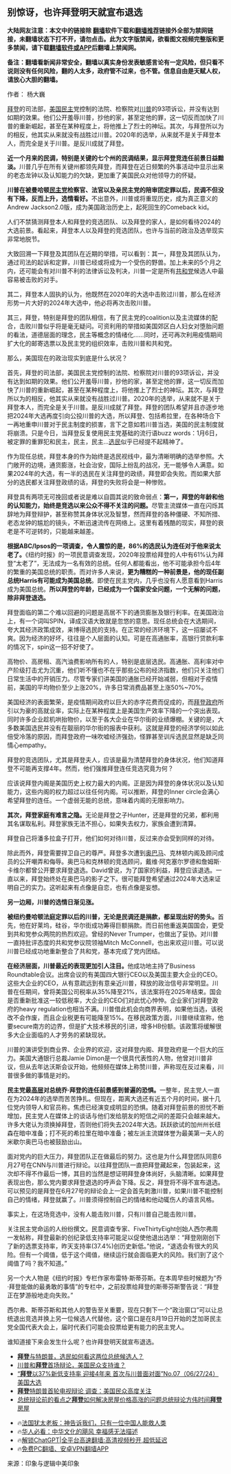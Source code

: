  <!-- 面包屑导航 --> <h2>别惊讶，也许拜登明天就宣布退选</h2> <p class="notice"><b>大陆网友注意：本文中的链接除 <a href="https://github.com/bannedbook/fanqiang" >翻墙</a>软件下载和<a href="https://github.com/killgcd/justmysocks/blob/master/README.md">翻墙推荐</a>链接外全部为禁网链接，未翻墙状态下打不开，请勿点击。此为文字版禁闻，欲看图文视频完整版和更多禁闻，请下载<a href="https://github.com/bannedbook/fanqiang">翻墙软件或APP</a>后翻墙上禁闻网。</p><p>备注：翻墙看新闻非常安全，翻墙以真实身份发表敏感言论有一定风险，但只看不说则没有任何风险，翻的人太多，政府管不过来，也不管。信息自由是天赋人权，请放心大胆的翻墙。</b></p>  <div class="entry"> <p>作者： 杨大巍</p> <p id="summary"><a href="https://www.bannedbook.org/bnews/tag/%e6%8b%9c%e7%99%bb/" class="st_tag internal_tag" rel="tag" title="标签 拜登 下的日志">拜登</a>的司法部，<a href="https://www.bannedbook.org/bnews/tag/%e7%be%8e%e5%9b%bd/" class="st_tag internal_tag" rel="tag" title="标签 美国 下的日志">美国</a><a href="https://www.bannedbook.org/bnews/tag/%e6%b0%91%e4%b8%bb/" class="st_tag internal_tag" rel="tag" title="标签 民主 下的日志">民主</a>党控制的法院、检察院对<a href="https://www.bannedbook.org/bnews/tag/%e5%b7%9d%e6%99%ae/" class="st_tag internal_tag" rel="tag" title="标签 川普 下的日志">川普</a>的93项诉讼，并没有达到如期的效果。他们公开羞辱川普，抄他的家，甚至定他的罪，这一切反而加快了川普的重新崛起，甚至在某种程度上，将他推上了烈士的神坛。其次，与拜登所以为的相反，他其实从来就没有战胜过川普。2020年的选举，从来就不是关于拜登本人，而完全是关于川普。是反川成就了拜登。</p> <p id="conimg"><strong>近一个月来的民调，特别是关键的七个州的民调结果，显示拜登竞连任前景日益黯淡。</strong>川普几乎在所有关键州都领先拜登，而拜登在近日频繁的外事活动中显示出来的老态龙钟以及认知能力的欠缺，更加重了美国民众对他领导力的怀疑。</p> <p><strong>川普在被曼哈顿<a href="https://www.bannedbook.org/bnews/tag/%e6%b0%91%e4%b8%bb%e5%85%9a/" class="st_tag internal_tag" rel="tag" title="标签 民主党 下的日志">民主党</a>检察官、法官以及亲民主党的陪审团定罪以后，民调不但没有下降，反而上升，选情看好。</strong>不出意外，川普或将重现历史，成为真正意义的Andrew Jackson2.0版，成为美国政治历史上，起死回生的Comeback kid。</p> <p>人们不禁猜测拜登本人和拜登的竞选团队、以及拜登的家人，是如何看待2024的大选前景。看起来，拜登本人以及拜登的竞选团队，也许与当前的政治及选举现实非常地脱节。</p> <p>大致回溯一下拜登及其团队在近期的举措，可以看到：其一，拜登及其团队认为，通过司法的起诉和定罪，川普已经或将成为一个受伤的野兽。加上未来的5个月之内，还可能会有对川普不利的法律诉讼及判决，川普一定是所有<a href="https://www.bannedbook.org/bnews/tag/%e5%85%b1%e5%92%8c%e5%85%9a/" class="st_tag internal_tag" rel="tag" title="标签 共和党 下的日志">共和党</a>候选人中最容易被击败的对手。</p> <p>其二，拜登本人固执的认为，他既然在2020年的大选中击败过川普，那么在经济形势一片大好的2024年大选中，他必将再次击败川普。</p> <p>其三，拜登，特别是拜登的团队相信，有了民主党的coalition以及主流媒体的配合，击败川普似乎将是毫无疑问。可资利用的举措如美国郊区白人妇女对堕胎问题的看法，道德层面的理念，民主等概念的情绪化……同时，还可再次利用疫情期间扩大化的邮寄选票以及民主党的组织效率，击败川普和共和党。</p>  <p>那么，美国现在的政治现实到底是什么状况？</p> <p>首先，拜登的司法部，美国民主党控制的法院、检察院对川普的93项诉讼，并没有达到如期的效果。他们公开羞辱川普，抄他的家，甚至定他的罪，这一切反而加快了川普的重新崛起，甚至在某种程度上，将他推上了烈士的神坛。其次，与拜登所以为的相反，他其实从来就没有战胜过川普。2020年的选举，从来就不是关于拜登本人，而完全是关于川普。是反川成就了拜登。拜登的团队希望并且亦逐步地把2024年大选再度引向公投川普的大选，所以拜登、包括希拉里，在各种场合下一再地重申川普对于民主制度的损害，言下之意如若川普当选，美国的民主制度就将崩溃。只是今日，当拜登反复使用民主党基础的流行语buzz words：1月6日，被定罪的重罪犯和民主，民主，民主…<a href="https://www.bannedbook.org/bnews/tag/%E9%80%89%E6%B0%91/" class="st_tag internal_tag" rel="tag" title="标签 选民 下的日志">选民</a>似乎已经提不起精神了。</p> <p>作为现任总统，拜登本身的作为始终是选民视线中，最为清晰明确的选举参照。大门敞开的边境，通货膨涨，社会治安，国际上纷乱的战况，无一能够令人满意。如果2024年的大选，有一半的选民在关注拜登的政绩，拜登即会失败。而如果大部分的选民都关注拜登政绩的话，拜登的失败将会是一种惨败。</p> <p>拜登具有两项无可挽回或者说是难以自圆其说的致命弱点：<strong>第一，拜登的年龄和他的认知能力，始终是竞选以来公众不得不关注的问题。</strong>尽管主流媒体一直在闪烁其辞地为拜登辩护，甚至称赞其身体状况及智慧，然而拜登的各种僵硬、不知所措、老态龙钟的尴尬的镜头，不断迅速流传在网络上。这里有着残酷的现实，拜登的衰老是不可逆转的，只能越来越差。</p> <p><strong>根据ABC/Ipsos的一项调查，令人震惊的是，86%的选民认为连任对于他来说太老了。</strong>《纽约时报》的一项民意调查发现，2020年投票给拜登的人中有61%认为拜登“太老了”，无法成为一名有效的总统。任何人都能看出，他不可能承担今后4年的繁重的美国总统的职责。而对许多人来说，<strong>更为糟糕的一种前景是，他的现任副总统Harris有可能成为美国总统</strong>。即使在民主党内，几乎也没有人愿意看到Harris成为美国总统。<strong>所以拜登的年龄，已经成为一个国家安全问题，一个无解的问题，除非拜登退选。</strong></p> <p>拜登面临的第二个难以回避的问题是高居不下的通货膨胀及银行利率。在美国政治上，有一个词叫SPIN，译成汉语大致就是忽悠的意思。现任总统会在大选期间，夸大其经济政策成效，来博得选民的支持。在正常的经济环境下，这一招屡试不爽。因为经济的好坏，往往是个人层面的认知。可是在高通胀率，高银行贷款利率的情况下，spin这一招不好使了。</p> <p>高物价、高房租、高汽油费影响所有的人，特别是底层选民。高通胀、高利率对中产阶级打击尤为沉重，他们听不懂也不在乎那些公布的经济指数，他们只关注他们日常生活中的开销压力。尽管专家们讲美国的通胀已经开始减弱，但相对于疫情前，美国的平均物价至少上涨20%，许多日常消费品甚至上涨50%~70%。</p> <p>美国经济的表面繁荣，是疫情期间政府以巨大的赤字花费而促成的，而<a href="https://www.bannedbook.org/bnews/tag/%e6%8b%9c%e7%99%bb%e6%94%bf%e5%ba%9c/" class="st_tag internal_tag" rel="tag" title="标签 拜登政府 下的日志">拜登政府</a>所引以为豪的高就业率，实际上在某种程度上是美国生产效率下降的一个突出表现。同时许多企业趁机哄抬物价，以至于各大企业在华尔街的业绩爆棚。关键的是，大多数美国选民并没有在靓丽的华尔街的报表中获利。这就是拜登的经济学何以如此倍受冷落的原因，而拜登政府一味吹嘘经济强劲，怪罪甚至训斥选民显然是缺乏同情心empathy。</p>  <p>拜登的竞选团队，尤其是拜登夫人，应该是最为清楚拜登的身体状况，他们知道拜登不可能再支撑4年。然而，他们强推拜登连任竞选究竟为何？</p> <p>应该说拜登内阁是美国历史上权力最大的内阁。正是因为拜登的身体状况以及认知能力，这些内阁的权力超过以往任何内阁。可以推断，拜登的Inner circle会满心希望拜登的连任。一个虚弱无能的总统，意味着内阁的无限影响力。</p> <p><strong>其次，拜登家庭有难言之隐。</strong>无论是拜登之子Hunter，还是拜登的兄弟，都利用其名谋取私利。拜登家族无法不担心，如果失去权力，家族会遭到清算。</p> <p>拜登自己将潘多拉盒子打开，他们如何对待川普，反过来亦会受到同样的对待。</p> <p>除此而外，拜登需要捍卫自己的尊严。拜登多次遭到<a href="https://www.bannedbook.org/bnews/tag/%e5%a5%a5%e5%b7%b4%e9%a9%ac/" class="st_tag internal_tag" rel="tag" title="标签 奥巴马 下的日志">奥巴马</a>、克林顿内阁及顾问成员的公开嘲弄和侮辱。奥巴马和克林顿的竞选顾问，戴维·阿克塞尔罗德和詹姆斯·卡维尔都曾公开要求拜登退选。David曾说，为了国家的利益，拜登应该退选。一直以来，拜登始终处在奥巴马的影子之下。很可能拜登希望通过2024年大选来证明自己的实力。这听起来有点像是自恋，也有点像是妄想。</p> <p><strong>另一边厢，川普的选情日渐见涨。</strong></p> <p><strong>被纽约曼哈顿法庭定罪以后的川普，无论是民调还是捐款，都呈现出好的势头。</strong>首先，他在好莱坞，硅谷，华尔街成功筹得巨额捐款。而日前他重返美国国会，更受到共和党参众两院的热烈欢迎。曾经的Never Trumper，也做出了妥协。对川普一直持批评态度的共和党参议院领袖Mitch McConnell，也出来欢迎川普。可以说川普已经成功地重新整合了共和党，基本完成了党内团结。</p> <p><strong>在经济层面，川普最近的表现更加引人注目。</strong>他成功地主持了Business Roundtable会议。出席会议的有美国四大银行CEO以及美国主要大企业的CEO。这些大企业的CEO，从有意疏远到有意亲近川普，释放的政治信号非常明显。川普在任期间，曾将美国公司税率从35%降至21%，该法案将在2025年结束。国会是否重新批准这一较低税率，大企业的CEO们对此忧心忡忡。企业家们对拜登政府的heavy regulation也相当不满。川普借此机会向商界表明，如果他当选，该税改不会作废，而且企业税更有可能降至15%。在移民政策方面，川普继续宣称，他要secure南方的边界，但是扩大技术移民的引进，增多HB份额。该政策将缓解很多大企业面临的人才劳务的紧缺现状。</p>  <p>川普的演讲受到商业界、企业界的欢迎，这对拜登内阁、拜登政府是一个巨大的压力。美国大通银行总裁Jamie Dimon是一个很具代表性的人物，他曾对川普非议，但从去年达沃斯会议开始，他频频在媒体上称赞川普，声称现在反过来看，川普很多做的事情是对的。</p> <p><strong>民主党最<span class='wp_keywordlink_affiliate'><a href="https://www.bannedbook.org/bnews/ccpdope/" title="中共高层内幕" target="_blank">高层</a></span>对总统乔·拜登的连任前景感到普遍的恐惧。</strong>一整年，民主党人一直在为2024年的选举而苦苦挣扎。但现在，距离大选还有近五个月的时间，据十几位党内领导人和官员称，焦虑已经演变成明显的恐惧。随着对拜登前景的担忧不断增加，民主党人在媒体上的谈话与他们发给朋友的短信之间的差距只会越来越大。许多大佬认为须换掉拜登，否则他们将失去2024年大选。跃跃欲试的加州州长纽森在暗中准备；打不死的希拉里在暗中准备；被左派主流媒体誉为最美第一夫人的米歇尔奥巴马也被鼓励出山。</p> <p>面对党内的巨大压力，拜登团队正在做最后的努力。这也是为什么拜登团队同意6月27号在CNN与川普进行辩论。以往拜登团队一直把拜登藏起来，包装起来，这次却不得不作最后一博，其目的当然是想证明拜登身体尚好，头脑清晰。如果拜登表现出色，那么党内要求拜登退选的呼声会下降。反之，拜登将不得不宣布退选。可以预见的是拜登在6月27号的辩论会上一定会首先刺激川普，如果川普不能控制自己的情绪，拜登就赢了。川普须得控制自己的情绪和他动辄伤人的语言风格。</p> <p>事实上，在这场竞选中，没有人能击败川普，只有川普自己能击败川普。</p> <p>关注民主党命运的人纷纷撰文。民意调查专家、FiveThirtyEight创始人西尔弗周一发帖称，拜登最新的创纪录低支持率可能足以促使他退出选举：“拜登刚刚创下了新的选票支持率，昨天支持率(37.4%)创历史新低。”他说，“退选会有很大的风险。但有一个阈值，低于这个阈值，继续运行就会面临更大的风险。我们到了这个阈值了吗？我不知道。”</p> <p>另一个大人物是《纽约时报》专栏作家布雷特·斯蒂芬斯。在本周早些时候题为“乔·拜登能做的最勇敢的事情”的专栏中，之前投票给拜登的斯蒂芬斯警告说：“拜登正在梦游般地走向失败。”</p> <p>西尔弗、斯蒂芬斯和其他人的警告至关重要，现在只剩下一个“政治窗口”可以让总统退出竞选并换上另一位候选人代替他，这个窗口是在8月19日开始的芝加哥民主党全国代表大会上，届时代表们可能会投票给更有能力的民主党人。</p> <p>谁知道接下来会发生什么呢？也许拜登明天就宣布退选。</p>  <!--<div id="taboola-mid-1"></div>--><ul class='op-related-articles' title='相关阅读'> <li><a href='https://www.bannedbook.org/bnews/bannedvideo/20240628/2055605.html' target='_blank'><b>拜登</b>与特朗普，选民如何看这两位总统候选人？</a></li> <li><a href='https://www.bannedbook.org/bnews/sohnews/20240628/2055596.html' target='_blank'>川普和<b>拜登</b>首场辩论，美国民众支持谁？</a></li> <li><a href='https://www.bannedbook.org/bnews/sohnews/20240628/2055584.html' target='_blank'>“<b>拜登</b>以37%新低支持率 迎接4年来 首次与川普面对面”No.07（06/27/24）美国大选</a></li> <li><a href='https://www.bannedbook.org/bnews/headline/20240628/2055546.html' target='_blank'><b>拜登</b>特朗普首轮电视辩论 调查：美国民众高度关注</a></li> <li><a href='https://www.bannedbook.org/bnews/comments/20240628/2055544.html' target='_blank'>总统辩论前的看点之<b>拜登</b>如何解决房屋价格高涨的问题总统辩论方伟时间<b>拜登</b>房屋</a></li> </ul> <ul class="texttj"> <li>🔥<a href="https://www.bannedbook.org/bnews/ssgc/20230219/1850782.html" target="_blank">法国犹太老板：神告诉我们，只有一位中国人能救人类</a></li> <li>🔥<a href="https://www.bannedbook.org/bnews/comments/20220220/1694796.html" target="_blank">华人必看：中华文化的飓风 幸福感无法描述</a></li> <li>🔥<a href="https://github.com/bannedbook/fanqiang/wiki/V2ray%E6%9C%BA%E5%9C%BA" target="_blank">解锁ChatGPT|全平台高速翻墙:高清视频秒开,超低延迟</a></li> <li>🔥<a href="https://github.com/bannedbook/fanqiang/wiki/%E7%A6%81%E9%97%BB%E7%BD%91%E5%AE%89%E5%8D%93%E7%BF%BB%E5%A2%99%E6%96%B0%E9%97%BBAPP" target="_blank">免费PC翻墙、安卓VPN翻墙APP</a></li> </ul><p class="src-info">来源：印象与逻辑中美印象 </p><a name='sharetosocial'></a> <div style="margin-bottom:5px;padding-bottom:5px;clear:both"> <div id="archive-pix-1" class="banner-ads"> <!-- AuctionX Display platform tag START --> <div id="27602x728x90x621x_ADSLOT1" clicktrack="%%CLICK_URL_ESC%%"></div>  <!-- AuctionX Display platform tag END --> </div> <div id="archive-pix-2" class="banner-ads"> <!-- AuctionX Display platform tag START --> <div id="27556x300x250x621x_ADSLOT1" clicktrack="%%CLICK_URL_ESC%%" style="margin:0 auto;text-align:center"></div>  <!-- AuctionX Display platform tag END --> </div> </div>  <div id="archive-pix-1" class="banner-ads"> <!-- AuctionX Display platform tag START --> <div id="27603x728x90x621x_ADSLOT1" clicktrack="%%CLICK_URL_ESC%%"></div>  <!-- AuctionX Display platform tag END --> </div> </div><!--END ENTRY--> 